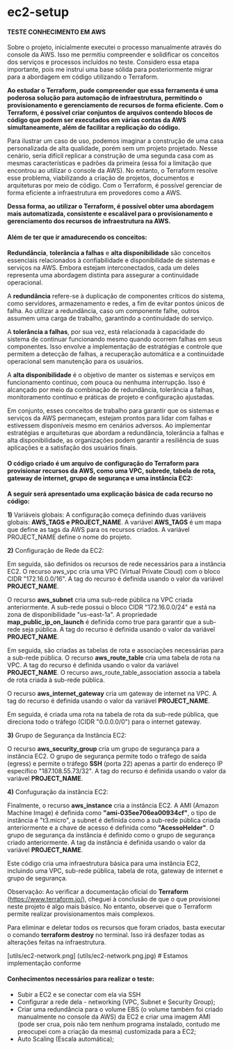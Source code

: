 # ec2-setup

#### TESTE CONHECIMENTO EM AWS

Sobre o projeto, inicialmente executei o processo manualmente através do console da AWS. Isso me permitiu compreender e solidificar os conceitos dos serviços e processos incluídos no teste. Considero essa etapa importante, pois me instruí uma base sólida para posteriormente migrar para a abordagem em código utilizando o Terraform.

**Ao estudar o Terraform, pude compreender que essa ferramenta é uma poderosa solução para automação de infraestrutura, permitindo o provisionamento e gerenciamento de recursos de forma eficiente. Com o Terraform, é possível criar conjuntos de arquivos contendo blocos de código que podem ser executados em várias contas da AWS simultaneamente, além de facilitar a replicação do código.**

Para ilustrar um caso de uso, podemos imaginar a construção de uma casa personalizada de alta qualidade, porém sem um projeto projetado. Nesse cenário, seria difícil replicar a construção de uma segunda casa com as mesmas características e padrões da primeira (essa foi a limitação que encontrou ao utilizar o console da AWS). No entanto, o Terraform resolve esse problema, viabilizando a criação de projetos, documentos e arquiteturas por meio de código. Com o Terraform, é possível gerenciar de forma eficiente a infraestrutura em provedores como a AWS.

**Dessa forma, ao utilizar o Terraform, é possível obter uma abordagem mais automatizada, consistente e escalável para o provisionamento e gerenciamento dos recursos de infraestrutura na AWS.**

#### Além de ter que ir amadurecendo os conceitos:

**Redundância**, **tolerância a falhas** e **alta disponibilidade** são conceitos essenciais relacionados à confiabilidade e disponibilidade de sistemas e serviços na AWS. Embora estejam interconectados, cada um deles representa uma abordagem distinta para assegurar a continuidade operacional.

A **redundância** refere-se à duplicação de componentes críticos do sistema, como servidores, armazenamento e redes, a fim de evitar pontos únicos de falha. Ao utilizar a redundância, caso um componente falhe, outros assumem uma carga de trabalho, garantindo a continuidade do serviço.

A **tolerância a falhas**, por sua vez, está relacionada à capacidade do sistema de continuar funcionando mesmo quando ocorrem falhas em seus componentes. Isso envolve a implementação de estratégias e controle que permitem a detecção de falhas, a recuperação automática e a continuidade operacional sem manutenção para os usuários.

A **alta disponibilidade** é o objetivo de manter os sistemas e serviços em funcionamento contínuo, com pouca ou nenhuma interrupção. Isso é alcançado por meio da combinação de redundância, tolerância a falhas, monitoramento contínuo e práticas de projeto e configuração ajustadas.

Em conjunto, esses conceitos de trabalho para garantir que os sistemas e serviços da AWS permaneçam, estejam prontos para lidar com falhas e estivessem disponíveis mesmo em cenários adversos. Ao implementar estratégias e arquiteturas que abordam a redundância, tolerância a falhas e alta disponibilidade, as organizações podem garantir a resiliência de suas aplicações e a satisfação dos usuários finais.


#### O código criado é um arquivo de configuração do Terraform para provisionar recursos da AWS, como uma VPC, subrede, tabela de rota, gateway de internet, grupo de segurança e uma instância EC2:

**A seguir será apresentado uma explicação básica de cada recurso no código:**

**1)** Variáveis globais: A configuração começa definindo duas variáveis globais: **AWS_TAGS e PROJECT_NAME**. A variável **AWS_TAGS** é um mapa que define as tags da AWS para os recursos criados. A variável PROJECT_NAME define o nome do projeto.

**2)** Configuração de Rede da EC2:

Em seguida, são definidos os recursos de rede necessários para a instância EC2. O recurso aws_vpc cria uma VPC (Virtual Private Cloud) com o bloco CIDR "172.16.0.0/16". A tag do recurso é definida usando o valor da variável **PROJECT_NAME**.

O recurso **aws_subnet** cria uma sub-rede pública na VPC criada anteriormente. A sub-rede possui o bloco CIDR "172.16.0.0/24" e está na zona de disponibilidade "us-east-1a". A propriedade **map_public_ip_on_launch** é definida como true para garantir que a sub-rede seja pública. A tag do recurso é definida usando o valor da variável **PROJECT_NAME**.

Em seguida, são criadas as tabelas de rota e associações necessárias para a sub-rede pública. O recurso **aws_route_table** cria uma tabela de rota na VPC. A tag do recurso é definida usando o valor da variável **PROJECT_NAME**. O recurso aws_route_table_association associa a tabela de rota criada à sub-rede pública.

O recurso **aws_internet_gateway** cria um gateway de internet na VPC. A tag do recurso é definida usando o valor da variável **PROJECT_NAME**.

Em seguida, é criada uma rota na tabela de rota da sub-rede pública, que direciona todo o tráfego (CIDR "0.0.0.0/0") para o internet gateway.

**3)** Grupo de Segurança da Instância EC2:

O recurso **aws_security_group** cria um grupo de segurança para a instância EC2. O grupo de segurança permite todo o tráfego de saída (egress) e permite o tráfego **SSH** (porta 22) apenas a partir do endereço IP específico "187.108.55.73/32". A tag do recurso é definida usando o valor da variável **PROJECT_NAME**.

**4)** Confuguração da instância EC2:

Finalmente, o recurso **aws_instance** cria a instância EC2. A AMI (Amazon Machine Image) é definida como **"ami-035ee706ea00934cf"**, o tipo de instância é "t3.micro", a subnet é definida como a sub-rede pública criada anteriormente e a chave de acesso é definida como **"AcessoHelder"**. O grupo de segurança da instância é definido como o grupo de segurança criado anteriormente. A tag da instância é definida usando o valor da variável **PROJECT_NAME**.

Este código cria uma infraestrutura básica para uma instância EC2, incluindo uma VPC, sub-rede pública, tabela de rota, gateway de internet e grupo de segurança. 


Observação: Ao verificar a documentação oficial do **Terraform** (https://www.terraform.io/), cheguei à conclusão de que o que provisionei neste projeto é algo mais básico. No entanto, observei que o Terraform permite realizar provisionamentos mais complexos.

Para eliminar e deletar todos os recursos que foram criados, basta executar o comando **terraform destroy** no terminal. Isso irá desfazer todas as alterações feitas na infraestrutura.


[utils/ec2-network.png] (utils/ec2-network.png.jpg) # Estamos implementação conforme



#### Conhecimentos necessários para realizar o teste:

 * Subir a EC2 e se conectar com ela via SSH
 * Configurar a rede dela - networking (VPC, Subnet e Security Group);
 * Criar uma redundância para o volume EBS (o volume também foi criado manualmente no console da AWS) da EC2 e criar uma imagem AMI (pode ser crua, pois não tem nenhum programa instalado, contudo me preocupei com a criação da mesma) customizada para a EC2;
 * Auto Scaling (Escala automática);







